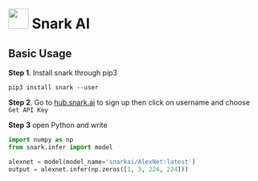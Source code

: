 
# <img src="https://avatars3.githubusercontent.com/u/34816118?s=200&v=4" data-canonical-src="hhttps://avatars3.githubusercontent.com/u/34816118?s=200&v=4" width="40" height="40" /> Snark AI

## Basic Usage
**Step 1**. Install snark through pip3
```
pip3 install snark --user
```

**Step 2**. Go to [hub.snark.ai](https://hub.snark.ai) to sign up then click on username and choose `Get API Key`


**Step 3** open Python and write
``` python
import numpy as np
from snark.infer import model

alexnet = model(model_name='snarkai/AlexNet:latest')
output = alexnet.infer(np.zeros([1, 3, 224, 224]))
```
